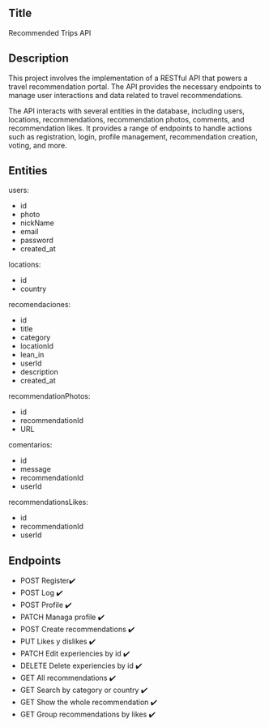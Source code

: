 ## Title

Recommended Trips API

## Description

This project involves the implementation of a RESTful API that powers a travel recommendation portal. The API provides the necessary endpoints to manage user interactions and data related to travel recommendations.

The API interacts with several entities in the database, including users, locations, recommendations, recommendation photos, comments, and recommendation likes. It provides a range of endpoints to handle actions such as registration, login, profile management, recommendation creation, voting, and more.


## Entities

users:

- id
- photo
- nickName
- email
- password
- created_at

locations:

- id
- country

recomendaciones:

- id
- title
- category
- locationId
- lean_in
- userId
- description
- created_at

recommendationPhotos:

- id
- recommendationId
- URL

comentarios:

- id
- message
- recommendationId
- userId

recommendationsLikes:

- id
- recommendationId
- userId

## Endpoints

- POST Register✔️
- POST Log ✔️
- POST Profile ✔️
- PATCH Managa profile ✔️
- POST Create recommendations ✔️
- PUT Likes y dislikes ✔️
- PATCH Edit experiencies by id  ✔️
- DELETE Delete experiencies by id  ✔️
- GET All recommendations ✔️
- GET Search by category or country ✔️
- GET Show the whole recommendation ✔️
- GET Group recommendations by likes ✔️
